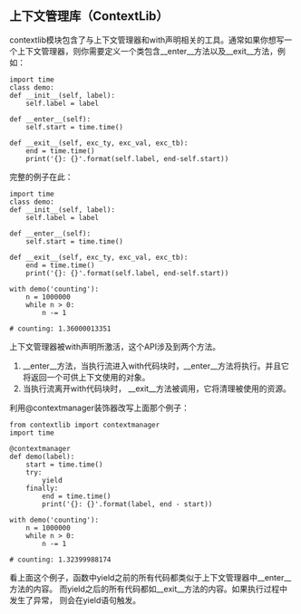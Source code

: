## 上下文管理库（ContextLib）
contextlib模块包含了与上下文管理器和with声明相关的工具。通常如果你想写一个上下文管理器，则你需要定义一个类包含__enter__方法以及__exit__方法，例如：  

	import time
	class demo:
	def __init__(self, label):
		self.label = label
		
	def __enter__(self):
		self.start = time.time()
		
	def __exit__(self, exc_ty, exc_val, exc_tb):
		end = time.time()
		print('{}: {}'.format(self.label, end-self.start))
		
完整的例子在此：  

	import time
	class demo:
	def __init__(self, label):
		self.label = label
		
	def __enter__(self):
		self.start = time.time()
		
	def __exit__(self, exc_ty, exc_val, exc_tb):
		end = time.time()
		print('{}: {}'.format(self.label, end-self.start))
		
	with demo('counting'):
		n = 1000000
		while n > 0:
			n -= 1
			
	# counting: 1.36000013351
	
上下文管理器被with声明所激活，这个API涉及到两个方法。  
1. \_\_enter__方法，当执行流进入with代码块时，__enter__方法将执行。并且它将返回一个可供上下文使用的对象。  
1. 当执行流离开with代码块时， __exit__方法被调用，它将清理被使用的资源。  

利用@contextmanager装饰器改写上面那个例子：  

	from contextlib import contextmanager
	import time
	
	@contextmanager
	def demo(label):
		start = time.time()
		try:
			yield
		finally:
			end = time.time()
			print('{}: {}'.format(label, end - start))
		
	with demo('counting'):
		n = 1000000
		while n > 0:
			n -= 1
			
	# counting: 1.32399988174
	
看上面这个例子，函数中yield之前的所有代码都类似于上下文管理器中__enter__方法的内容。
而yield之后的所有代码都如__exit__方法的内容。如果执行过程中发生了异常， 则会在yield语句触发。

